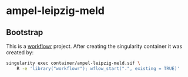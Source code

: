 # ampel-leipzig-meld


## Bootstrap

This is a [workflowr](https://github.com/jdblischak/workflowr) project.
After creating the singularity container it was created by:

```bash
singularity exec container/ampel-leipzig-meld.sif \
    R -e 'library("workflowr"); wflow_start(".", existing = TRUE)'
```


